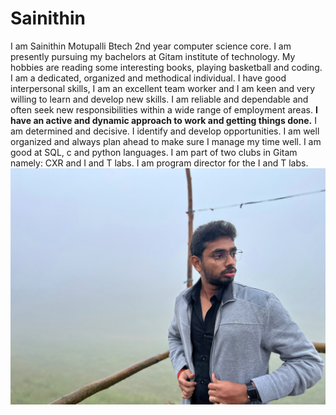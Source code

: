 # Sainithin
I am Sainithin Motupalli Btech 2nd year computer science core. 
I am presently pursuing my bachelors at Gitam institute of technology. My hobbies are reading some interesting books, playing basketball and coding. 
I am a dedicated, organized and methodical individual. I have good interpersonal skills, I am an excellent team worker and I am keen and very willing to learn and develop new skills. 
I am reliable and dependable and often seek new responsibilities within a wide range of employment areas. 
**I have an active and dynamic approach to work and getting things done.**
I am determined and decisive. I identify and develop opportunities. 
I am well organized and always plan ahead to make sure I manage my time well. I am good at SQL, c and python languages. I am part of two clubs in Gitam namely: CXR and I and T labs.
I am program director for the I and T labs.
![MY image](img.jpeg)
